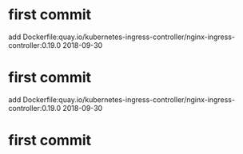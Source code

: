 # first commit
add Dockerfile:quay.io/kubernetes-ingress-controller/nginx-ingress-controller:0.19.0 2018-09-30
# first commit
add Dockerfile:quay.io/kubernetes-ingress-controller/nginx-ingress-controller:0.19.0 2018-09-30
# first commit
